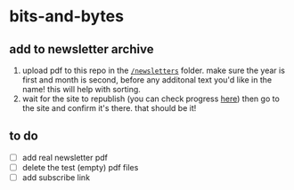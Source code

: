 # bits-and-bytes

## add to newsletter archive
1. upload pdf to this repo in the [`/newsletters`](https://github.com/NYU-DataServices/bits-and-bytes/tree/main/newsletters) folder. make sure the year is first and month is second, before any additonal text you'd like in the name! this will help with sorting.
2. wait for the site to republish (you can check progress [here](https://github.com/NYU-DataServices/bits-and-bytes/actions)) then go to the site and confirm it's there. that should be it!

## to do
- [ ] add real newsletter pdf
- [ ] delete the test (empty) pdf files
- [ ] add subscribe link
